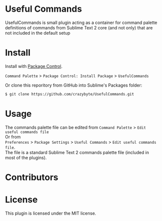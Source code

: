 # Useful Commands

UsefulCommands is small plugin acting as a container for command palette definitions of commands from Sublime Text 2 core (and not only) that are not included in the default setup

# Install

Install with [Package Control](http://wbond.net/sublime_packages/package_control).

`Command Palette` > `Package Control: Install Package` > `UsefulCommands`  

Or clone this reporitory from GitHub into Sublime's Packages folder:  

```bash
$ git clone https://github.com/crazybyte/UsefulCommands.git
```

# Usage

The commands palette file can be edited from `Command Palette` > `Edit useful commands file`  
Or from  
`Preferences` > `Package Settings` > `Useful Commands` > `Edit useful commands file`.  
The file is a standard Sublime Text 2 commands palette file (included in most of the plugins).

# Contributors

# License

This plugin is licensed under the MIT license.